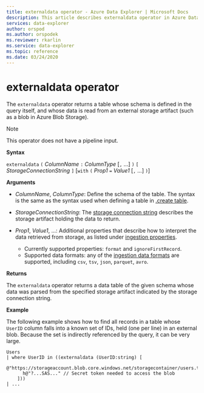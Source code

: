 ```yaml
---
title: externaldata operator - Azure Data Explorer | Microsoft Docs
description: This article describes externaldata operator in Azure Data Explorer.
services: data-explorer
author: orspod
ms.author: orspodek
ms.reviewer: rkarlin
ms.service: data-explorer
ms.topic: reference
ms.date: 03/24/2020
---
```

# externaldata operator

The `externaldata` operator returns a table whose schema is defined in the query itself,
and whose data is read from an external storage artifact (such as a blob in
Azure Blob Storage).

> [!NOTE]
> This operator does not have a pipeline input.

**Syntax**

`externaldata` `(` *ColumnName* `:` *ColumnType* [`,` ...] `)` `[` *StorageConnectionString* `]` [`with` `(` *Prop1* `=` *Value1* [`,` ...] `)`]

**Arguments**

* *ColumnName*, *ColumnType*: Define the schema of the table.
  The syntax is the same as the syntax used when defining a table in [.create table](../management/create-table-command.md).

* *StorageConnectionString*: The [storage connection string](../api/connection-strings/storage.md)
  describes the storage artifact holding the data to return.

* *Prop1*, *Value1*, ...: Additional properties that describe how to interpret
  the data retrieved from storage, as listed under [ingestion properties](../management/data-ingestion/index.md).
    * Currently supported properties: `format` and `ignoreFirstRecord`.
    * Supported data formats: any of the [ingestion data formats](../../ingestion-supported-formats.md)
      are supported, including `csv`, `tsv`, `json`, `parquet`, `avro`.

**Returns**

The `externaldata` operator returns a data table of the given schema
whose data was parsed from the specified storage artifact
indicated by the storage connection string.

**Example**

The following example shows how to find all records in a table whose
`UserID` column falls into a known set of IDs, held (one per line) in an external blob.
Because the set is indirectly referenced by the query, it can be very large.

```
Users
| where UserID in ((externaldata (UserID:string) [
    @"https://storageaccount.blob.core.windows.net/storagecontainer/users.txt"
      h@"?...SAS..." // Secret token needed to access the blob
    ]))
| ...
```